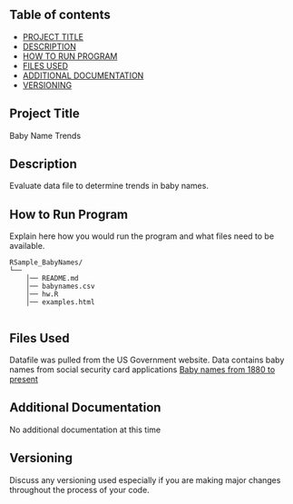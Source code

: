 ## Table of contents

- [PROJECT TITLE](#Project-Title)
- [DESCRIPTION](#Description)
- [HOW TO RUN PROGRAM](#How-to-run-program)
- [FILES USED](#files-used)
- [ADDITIONAL DOCUMENTATION](#additional-documentation)
- [VERSIONING](#versioning)

## Project Title

Baby Name Trends 

## Description

Evaluate data file to determine trends in baby names.

## How to Run Program 

Explain here how you would run the program and what files need to be available. 
```text
RSample_BabyNames/
└── 
    │── README.md
    │── babynames.csv
    │── hw.R
    │── examples.html
   
```


## Files Used 

Datafile was pulled from the US Government website.
Data contains baby names from social security card applications
[Baby names from 1880 to present](https://catalog.data.gov/dataset/baby-names-from-social-security-card-applications-national-level-data)


## Additional Documentation

No additional documentation at this time 


## Versioning

Discuss any versioning used especially if you are making major changes throughout the process of your code.
